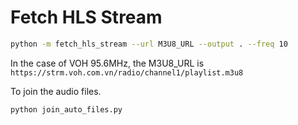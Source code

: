 # Fetch HLS Stream

```bash
python -m fetch_hls_stream --url M3U8_URL --output . --freq 10
```

In the case of VOH 95.6MHz, the M3U8_URL is `https://strm.voh.com.vn/radio/channel1/playlist.m3u8`

To join the audio files.

```bash
python join_auto_files.py
```
